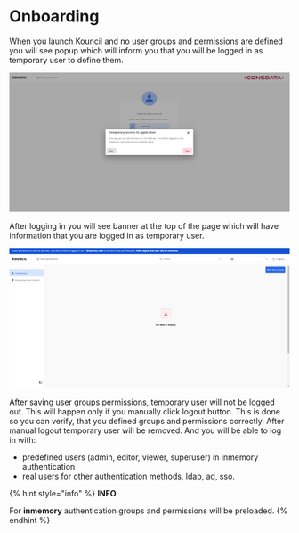 # Onboarding

When you launch Kouncil and no user groups and permissions are defined you will
see popup which will inform you that you will be logged in as temporary user to define them.

<p align="left">
  <img src="../.github/img/features/onboarding/onboarding_popup.png" width="820">
</p>

After logging in you will see banner at the top of the page which will have information that you are
logged in as temporary user.

<p align="left">
  <img src="../.github/img/features/onboarding/onboarding.png" width="820">
</p>

After saving user groups permissions, temporary user will not be logged out. This will happen only
if you manually click logout button. This is done so you can verify, that you defined groups and
permissions correctly. After manual logout temporary user will be removed. And you will be able
to log in with:
* predefined users (admin, editor, viewer, superuser) in inmemory authentication 
* real users for other authentication methods, ldap, ad, sso.

{% hint style="info" %}
**INFO**

For **inmemory** authentication groups and permissions will be preloaded.
{% endhint %}
